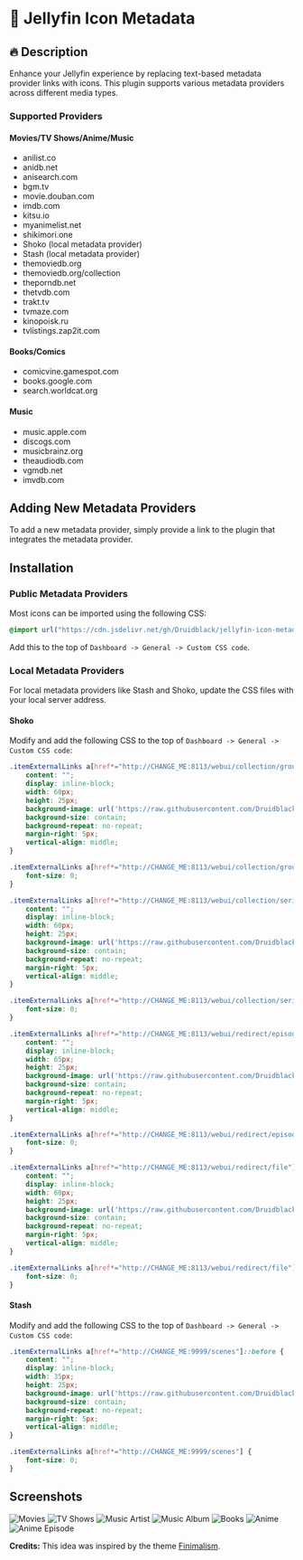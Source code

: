 # 📌 Jellyfin Icon Metadata

## 🔥 Description

Enhance your Jellyfin experience by replacing text-based metadata provider links with icons. This plugin supports various metadata providers across different media types.

### Supported Providers

#### Movies/TV Shows/Anime/Music

- anilist.co
- anidb.net
- anisearch.com
- bgm.tv
- movie.douban.com
- imdb.com
- kitsu.io
- myanimelist.net
- shikimori.one
- Shoko (local metadata provider)
- Stash (local metadata provider)
- themoviedb.org
- themoviedb.org/collection
- theporndb.net
- thetvdb.com
- trakt.tv
- tvmaze.com
- kinopoisk.ru
- tvlistings.zap2it.com

#### Books/Comics

- comicvine.gamespot.com
- books.google.com
- search.worldcat.org

#### Music

- music.apple.com
- discogs.com
- musicbrainz.org
- theaudiodb.com
- vgmdb.net
- imvdb.com

## Adding New Metadata Providers

To add a new metadata provider, simply provide a link to the plugin that integrates the metadata provider.

## Installation

### Public Metadata Providers

Most icons can be imported using the following CSS:

```css
@import url("https://cdn.jsdelivr.net/gh/Druidblack/jellyfin-icon-metadata@main/public-icon.css");
```

Add this to the top of `Dashboard -> General -> Custom CSS code`.

### Local Metadata Providers

For local metadata providers like Stash and Shoko, update the CSS files with your local server address.

#### Shoko

Modify and add the following CSS to the top of `Dashboard -> General -> Custom CSS code`:

```css
.itemExternalLinks a[href*="http://CHANGE_ME:8113/webui/collection/group"]::before {
	content: "";
	display: inline-block;
	width: 60px;
	height: 25px;
	background-image: url('https://raw.githubusercontent.com/Druidblack/jellyfin-icon-metadata/refs/heads/main/icons/shoko/shoko-group.png');
	background-size: contain;
	background-repeat: no-repeat;
	margin-right: 5px;
	vertical-align: middle;
}

.itemExternalLinks a[href*="http://CHANGE_ME:8113/webui/collection/group"] {
	font-size: 0;
}

.itemExternalLinks a[href*="http://CHANGE_ME:8113/webui/collection/series"]::before {
	content: "";
	display: inline-block;
	width: 60px;
	height: 25px;
	background-image: url('https://raw.githubusercontent.com/Druidblack/jellyfin-icon-metadata/refs/heads/main/icons/shoko/shoko-series.png');
	background-size: contain;
	background-repeat: no-repeat;
	margin-right: 5px;
	vertical-align: middle;
}

.itemExternalLinks a[href*="http://CHANGE_ME:8113/webui/collection/series"] {
	font-size: 0;
}

.itemExternalLinks a[href*="http://CHANGE_ME:8113/webui/redirect/episode"]::before {
	content: "";
	display: inline-block;
	width: 65px;
	height: 25px;
	background-image: url('https://raw.githubusercontent.com/Druidblack/jellyfin-icon-metadata/refs/heads/main/icons/shoko/shoko-episode.png');
	background-size: contain;
	background-repeat: no-repeat;
	margin-right: 5px;
	vertical-align: middle;
}

.itemExternalLinks a[href*="http://CHANGE_ME:8113/webui/redirect/episode"] {
	font-size: 0;
}

.itemExternalLinks a[href*="http://CHANGE_ME:8113/webui/redirect/file"]::before {
	content: "";
	display: inline-block;
	width: 60px;
	height: 25px;
	background-image: url('https://raw.githubusercontent.com/Druidblack/jellyfin-icon-metadata/refs/heads/main/icons/shoko/shoko-file.png');
	background-size: contain;
	background-repeat: no-repeat;
	margin-right: 5px;
	vertical-align: middle;
}

.itemExternalLinks a[href*="http://CHANGE_ME:8113/webui/redirect/file"] {
	font-size: 0;
}
```

#### Stash

Modify and add the following CSS to the top of `Dashboard -> General -> Custom CSS code`:

```css
.itemExternalLinks a[href*="http://CHANGE_ME:9999/scenes"]::before {
	content: "";
	display: inline-block;
	width: 35px;
	height: 25px;
	background-image: url('https://raw.githubusercontent.com/Druidblack/jellyfin-icon-metadata/refs/heads/main/icons/stash/stash.png');
	background-size: contain;
	background-repeat: no-repeat;
	margin-right: 5px;
	vertical-align: middle;
}

.itemExternalLinks a[href*="http://CHANGE_ME:9999/scenes"] {
	font-size: 0;
}
```

## Screenshots
![Movies](https://github.com/user-attachments/assets/b7645f41-bf4a-4929-b14e-1e7b78f8a99a)
![TV Shows](https://github.com/user-attachments/assets/5536574a-1dd7-4412-9a82-7d542476baca)
![Music Artist](https://github.com/user-attachments/assets/7ac06608-90b1-43d9-8c47-9acb5cb293e2)
![Music Album](https://github.com/user-attachments/assets/bbd02b34-59ee-46f4-9326-6f8aa1f18c99)
![Books](https://github.com/user-attachments/assets/2f13825d-5f07-4dea-87b3-e3ab81120c47)
![Anime](https://github.com/user-attachments/assets/ac0ecad3-3cbe-417d-ad3f-0df5dded6613)
![Anime Episode](https://github.com/user-attachments/assets/2a04a2f9-ac98-4017-a838-37ca733489eb)

**Credits:** This idea was inspired by the theme [Finimalism](https://github.com/tedhinklater/finimalism).
